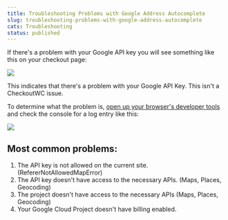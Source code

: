 ```yaml
---
title: Troubleshooting Problems with Google Address Autocomplete
slug: troubleshooting-problems-with-google-address-autocomplete
cats: Troubleshooting
status: published
---
```



  <p>
    If there's a problem with your Google API key you will see something like this on your checkout page:
  </p>
  <p>
    <img src="https://s3.amazonaws.com/helpscout.net/docs/assets/5bdde2822c7d3a01757ac42e/images/6202a5dad86136157d9a20d3/file-oDNJ7yjouK.png" />
  </p>
  <p>
    This indicates that there's a problem with your Google API Key. This isn't a CheckoutWC issue.&nbsp;
  </p>
  <p>
    To determine what the problem is, <a href="https://www.checkoutwc.com/documentation/how-to-access-your-browsers-developer-tools-for-debugging" target="_blank">open up your browser's developer tools</a> and check the console for a log entry like this:
  </p>
  <p>
    <img src="https://s3.amazonaws.com/helpscout.net/docs/assets/5bdde2822c7d3a01757ac42e/images/6202a73b68cd260cc2d38faf/file-APMTqS5on6.png" />
  </p>
  <h2>
    Most common problems:
  </h2>
  <ol>
    <li>The API key is not allowed on the current site. (RefererNotAllowedMapError)
    </li>
    <li>The API key doesn't have access to the necessary APIs. (Maps, Places, Geocoding)
    </li>
    <li>The project doesn't have access to the necessary APIs (Maps, Places, Geocoding)
    </li>
    <li>Your Google Cloud Project doesn't have billing enabled.
    </li>
  </ol>
